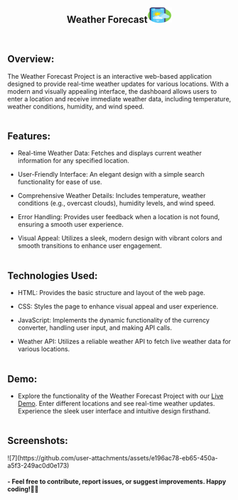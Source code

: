 <h2 align = "center">Weather Forecast<img src="assets/favicon.png" alt="" height="35" width="55"/></h2>
<br>

<h2>Overview:</h2>

The Weather Forecast Project is an interactive web-based application designed to provide real-time weather updates for various locations. With a modern and visually appealing interface, the dashboard allows users to enter a location and receive immediate weather data, including temperature, weather conditions, humidity, and wind speed.
<br><br>

<h2>Features:</h2>

- Real-time Weather Data: Fetches and displays current weather information for any specified location.
  
- User-Friendly Interface: An elegant design with a simple search functionality for ease of use.

- Comprehensive Weather Details: Includes temperature, weather conditions (e.g., overcast clouds), humidity levels, and wind speed.
  
- Error Handling: Provides user feedback when a location is not found, ensuring a smooth user experience.

- Visual Appeal: Utilizes a sleek, modern design with vibrant colors and smooth transitions to enhance user engagement.
<br><br>

<h2>Technologies Used:</h2>

- HTML: Provides the basic structure and layout of the web page.

- CSS: Styles the page to enhance visual appeal and user experience.

- JavaScript: Implements the dynamic functionality of the currency converter, handling user input, and making API calls.

- Weather API: Utilizes a reliable weather API to fetch live weather data for various locations.
<br><br>

<h2>Demo:</h2>

- Explore the functionality of the Weather Forecast Project with our <a href="https://prajyotkalekar.github.io/Weather_Forecast_Application/" target="_blank">Live Demo</a>. Enter different locations and see real-time weather updates. Experience the sleek user interface and intuitive design firsthand.
<br><br>

<h2>Screenshots:</h2>
![7](https://github.com/user-attachments/assets/e196ac78-eb65-450a-a5f3-249ac0d0e173)

<br>

<h4> - Feel free to contribute, report issues, or suggest improvements. Happy coding!🤝💡</h4>
